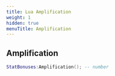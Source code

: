 ```yaml
---
title: Lua Amplification
weight: 1
hidden: true
menuTitle: Amplification
---
```

## Amplification
```lua
StatBonuses:Amplification(); -- number
```